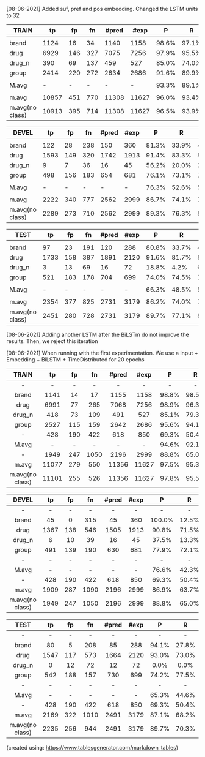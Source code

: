 [08-06-2021] Added suf, pref and pos embedding. Changed the LSTM units to 32

| TRAIN           | tp    | fp  | fn  | #pred | #exp  | P     | R     | F1    |
|-----------------|-------|-----|-----|-------|-------|-------|-------|-------|
|                 |       |     |     |       |       |       |       |       |
| brand           | 1124  | 16  | 34  | 1140  | 1158  | 98.6% | 97.1% | 97.8% |
| drug            | 6929  | 146 | 327 | 7075  | 7256  | 97.9% | 95.5% | 96.7% |
| drug_n          | 390   | 69  | 137 | 459   | 527   | 85.0% | 74.0% | 79.1% |
| group           | 2414  | 220 | 272 | 2634  | 2686  | 91.6% | 89.9% | 90.8% |
|                 |       |     |     |       |       |       |       |       |
| M.avg           | -     | -   | -   | -     | -     | 93.3% | 89.1% | 91.1% |
|                 |       |     |     |       |       |       |       |       |
| m.avg           | 10857 | 451 | 770 | 11308 | 11627 | 96.0% | 93.4% | 94.7% |
| m.avg(no class) | 10913 | 395 | 714 | 11308 | 11627 | 96.5% | 93.9% | 95.2% |

| DEVEL           | tp   | fp  | fn  | #pred | #exp | P     | R     | F1    |
|-----------------|------|-----|-----|-------|------|-------|-------|-------|
|                 |      |     |     |       |      |       |       |       |
| brand           | 122  | 28  | 238 | 150   | 360  | 81.3% | 33.9% | 47.8% |
| drug            | 1593 | 149 | 320 | 1742  | 1913 | 91.4% | 83.3% | 87.2% |
| drug_n          | 9    | 7   | 36  | 16    | 45   | 56.2% | 20.0% | 29.5% |
| group           | 498  | 156 | 183 | 654   | 681  | 76.1% | 73.1% | 74.6% |
|                 |      |     |     |       |      |       |       |       |
| M.avg           | -    | -   | -   | -     | -    | 76.3% | 52.6% | 59.8% |
|                 |      |     |     |       |      |       |       |       |
| m.avg           | 2222 | 340 | 777 | 2562  | 2999 | 86.7% | 74.1% | 79.9% |
| m.avg(no class) | 2289 | 273 | 710 | 2562  | 2999 | 89.3% | 76.3% | 82.3% |


| TEST            | tp   | fp  | fn  | #pred | #exp | P     | R     | F1    |
|-----------------|------|-----|-----|-------|------|-------|-------|-------|
|                 |      |     |     |       |      |       |       |       |
| brand           | 97   | 23  | 191 | 120   | 288  | 80.8% | 33.7% | 47.5% |
| drug            | 1733 | 158 | 387 | 1891  | 2120 | 91.6% | 81.7% | 86.4% |
| drug_n          | 3    | 13  | 69  | 16    | 72   | 18.8% | 4.2%  | 6.8%  |
| group           | 521  | 183 | 178 | 704   | 699  | 74.0% | 74.5% | 74.3% |
|                 |      |     |     |       |      |       |       |       |
| M.avg           | -    | -   | -   | -     | -    | 66.3% | 48.5% | 53.8% |
|                 |      |     |     |       |      |       |       |       |
| m.avg           | 2354 | 377 | 825 | 2731  | 3179 | 86.2% | 74.0% | 79.7% |
| m.avg(no class) | 2451 | 280 | 728 | 2731  | 3179 | 89.7% | 77.1% | 82.9% |

[08-06-2021] Adding another LSTM after the BiLSTm do not improve the results. Then, we reject this iteration

[08-06-2021] When running with the first experimentation. We use a Input + Embedding + BiLSTM + TimeDistributed for 20 epochs

|      TRAIN      	|   tp  	|  fp 	|  fn  	| #pred 	|  #exp 	|   P   	|   R   	|   F1  	|
|:---------------:	|:-----:	|:---:	|:----:	|:-----:	|:-----:	|:-----:	|:-----:	|:-----:	|
|        -        	|   -   	|  -  	|   -  	|   -   	|   -   	|   -   	|   -   	|   -   	|
|      brand      	|  1141 	|  14 	|  17  	|  1155 	|  1158 	| 98.8% 	| 98.5% 	| 98.7% 	|
|       drug      	|  6991 	|  77 	|  265 	|  7068 	|  7256 	| 98.9% 	| 96.3% 	| 97.6% 	|
|      drug_n     	|  418  	|  73 	|  109 	|  491  	|  527  	| 85.1% 	| 79.3% 	| 82.1% 	|
|      group      	|  2527 	| 115 	|  159 	|  2642 	|  2686 	| 95.6% 	| 94.1% 	| 94.9% 	|
|        -        	|  428  	| 190 	|  422 	|  618  	|  850  	| 69.3% 	| 50.4% 	| 58.3% 	|
|      M.avg      	|   -   	|  -  	|   -  	|   -   	|   -   	| 94.6% 	| 92.1% 	| 93.3% 	|
|        -        	|  1949 	| 247 	| 1050 	|  2196 	|  2999 	| 88.8% 	| 65.0% 	| 75.0% 	|
|      m.avg      	| 11077 	| 279 	|  550 	| 11356 	| 11627 	| 97.5% 	| 95.3% 	| 96.4% 	|
| m.avg(no class) 	| 11101 	| 255 	|  526 	| 11356 	| 11627 	| 97.8% 	| 95.5% 	| 96.6% 	|

|      DEVEL      	|  tp  	|  fp 	|  fn  	| #pred 	| #exp 	|    P   	|   R   	|   F1  	|
|:---------------:	|:----:	|:---:	|:----:	|:-----:	|:----:	|:------:	|:-----:	|:-----:	|
|        -        	|   -  	|  -  	|   -  	|   -   	|   -  	|    -   	|   -   	|   -   	|
|      brand      	|  45  	|  0  	|  315 	|   45  	|  360 	| 100.0% 	| 12.5% 	| 22.2% 	|
|       drug      	| 1367 	| 138 	|  546 	|  1505 	| 1913 	|  90.8% 	| 71.5% 	| 80.0% 	|
|      drug_n     	|   6  	|  10 	|  39  	|   16  	|  45  	|  37.5% 	| 13.3% 	| 19.7% 	|
|      group      	|  491 	| 139 	|  190 	|  630  	|  681 	|  77.9% 	| 72.1% 	| 74.9% 	|
|        -        	|   -  	|  -  	|   -  	|   -   	|   -  	|    -   	|   -   	|   -   	|
|      M.avg      	|   -  	|  -  	|   -  	|   -   	|   -  	|  76.6% 	| 42.3% 	| 49.2% 	|
|        -        	|  428 	| 190 	|  422 	|  618  	|  850 	|  69.3% 	| 50.4% 	| 58.3% 	|
|      m.avg      	| 1909 	| 287 	| 1090 	|  2196 	| 2999 	|  86.9% 	| 63.7% 	| 73.5% 	|
| m.avg(no class) 	| 1949 	| 247 	| 1050 	|  2196 	| 2999 	|  88.8% 	| 65.0% 	| 75.0% 	|

|       TEST      	|  tp  	|  fp 	|  fn  	| #pred 	| #exp 	|   P   	|   R   	|   F1  	|
|:---------------:	|:----:	|:---:	|:----:	|:-----:	|:----:	|:-----:	|:-----:	|:-----:	|
|        -        	|   -  	|  -  	|   -  	|   -   	|   -  	|   -   	|   -   	|   -   	|
|      brand      	|  80  	|  5  	|  208 	|   85  	|  288 	| 94.1% 	| 27.8% 	| 42.9% 	|
|       drug      	| 1547 	| 117 	|  573 	|  1664 	| 2120 	| 93.0% 	| 73.0% 	| 81.8% 	|
|      drug_n     	|   0  	|  12 	|  72  	|   12  	|  72  	|  0.0% 	|  0.0% 	|  0.0% 	|
|      group      	|  542 	| 188 	|  157 	|  730  	|  699 	| 74.2% 	| 77.5% 	| 75.9% 	|
|        -        	|   -  	|  -  	|   -  	|   -   	|   -  	|   -   	|   -   	|   -   	|
|      M.avg      	|   -  	|  -  	|   -  	|   -   	|   -  	| 65.3% 	| 44.6% 	| 50.1% 	|
|        -        	|  428 	| 190 	|  422 	|  618  	|  850 	| 69.3% 	| 50.4% 	| 58.3% 	|
|      m.avg      	| 2169 	| 322 	| 1010 	|  2491 	| 3179 	| 87.1% 	| 68.2% 	| 76.5% 	|
| m.avg(no class) 	| 2235 	| 256 	|  944 	|  2491 	| 3179 	| 89.7% 	| 70.3% 	| 78.8% 	|


(created using: https://www.tablesgenerator.com/markdown_tables)
